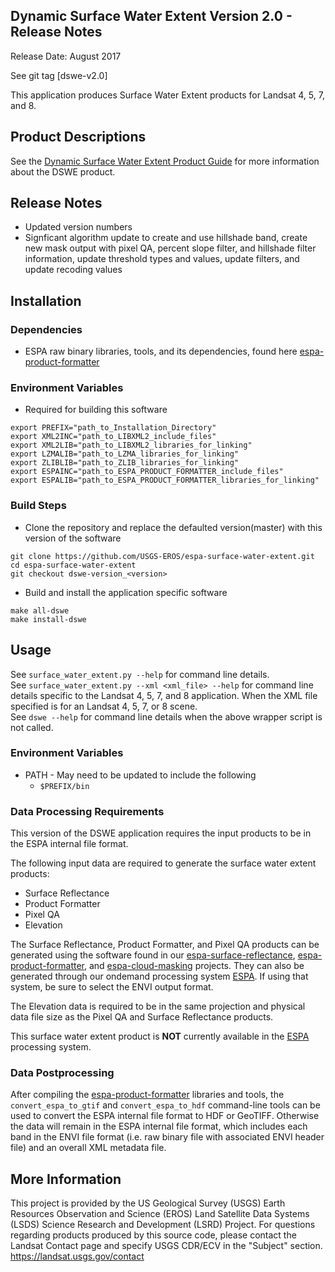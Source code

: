 ## Dynamic Surface Water Extent Version 2.0 - Release Notes

Release Date: August 2017

See git tag [dswe-v2.0]

This application produces Surface Water Extent products for Landsat 4, 5, 7, and 8.

## Product Descriptions
See the [Dynamic Surface Water Extent Product Guide](https://remotesensing.usgs.gov/ecv/document/provisional_dswe_README_v10.pdf) for more information about the DSWE product.

## Release Notes
* Updated version numbers
* Signficant algorithm update to create and use hillshade band, create new
  mask output with pixel QA, percent slope filter, and hillshade filter 
  information, update threshold types and values, update filters, and update
  recoding values 

## Installation

### Dependencies
* ESPA raw binary libraries, tools, and its dependencies, found here [espa-product-formatter](https://github.com/USGS-EROS/espa-product-formatter)

### Environment Variables
* Required for building this software
```
export PREFIX="path_to_Installation_Directory"
export XML2INC="path_to_LIBXML2_include_files"
export XML2LIB="path_to_LIBXML2_libraries_for_linking"
export LZMALIB="path_to_LZMA_libraries_for_linking"
export ZLIBLIB="path_to_ZLIB_libraries_for_linking"
export ESPAINC="path_to_ESPA_PRODUCT_FORMATTER_include_files"
export ESPALIB="path_to_ESPA_PRODUCT_FORMATTER_libraries_for_linking"

```

### Build Steps
* Clone the repository and replace the defaulted version(master) with this
  version of the software
```
git clone https://github.com/USGS-EROS/espa-surface-water-extent.git
cd espa-surface-water-extent
git checkout dswe-version_<version>
```
* Build and install the application specific software
```
make all-dswe
make install-dswe
```

## Usage
See `surface_water_extent.py --help` for command line details.<br>
See `surface_water_extent.py --xml <xml_file> --help` for command line details specific to the Landsat 4, 5, 7, and 8 application.  When the XML file specified is for an Landsat 4, 5, 7, or 8 scene.<br>
See `dswe --help` for command line details when the above wrapper script is not called.

### Environment Variables
* PATH - May need to be updated to include the following
  - `$PREFIX/bin`

### Data Processing Requirements
This version of the DSWE application requires the input products to be in the ESPA internal file format.

The following input data are required to generate the surface water extent products:
* Surface Reflectance
* Product Formatter 
* Pixel QA 
* Elevation

The Surface Reflectance, Product Formatter, and Pixel QA products can be generated using the software found in our [espa-surface-reflectance](https://github.com/USGS-EROS/espa-surface-reflectance), [espa-product-formatter](https://github.com/USGS-EROS/espa-product-formatter), and [espa-cloud-masking](https://github.com/USGS-EROS/espa-cloud-masking) projects.  They can also be generated through our ondemand processing system [ESPA](https://espa.cr.usgs.gov).  If using that system, be sure to select the ENVI output format.

The Elevation data is required to be in the same projection and physical data file size as the Pixel QA and Surface Reflectance products.

This surface water extent product is <b>NOT</b> currently available in the [ESPA](https://espa.cr.usgs.gov) processing system.

### Data Postprocessing
After compiling the [espa-product-formatter](https://github.com/USGS-EROS/espa-product-formatter) libraries and tools, the `convert_espa_to_gtif` and `convert_espa_to_hdf` command-line tools can be used to convert the ESPA internal file format to HDF or GeoTIFF.  Otherwise the data will remain in the ESPA internal file format, which includes each band in the ENVI file format (i.e. raw binary file with associated ENVI header file) and an overall XML metadata file.

## More Information
This project is provided by the US Geological Survey (USGS) Earth Resources
Observation and Science (EROS) Land Satellite Data Systems (LSDS) Science
Research and Development (LSRD) Project. For questions regarding products
produced by this source code, please contact the Landsat Contact page and
specify USGS CDR/ECV in the "Subject" section.
https://landsat.usgs.gov/contact
